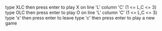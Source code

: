 type XLC then press enter to play X on line 'L' column 'C' (1 <= L,C <= 3)
type OLC then press enter to play O on line 'L' column 'C' (1 <= L,C <= 3)
type 's' then press enter to leave
type 'c' then press enter to play a new game
